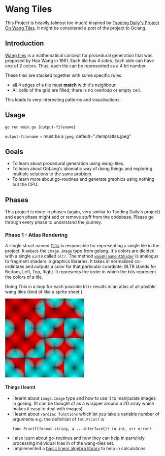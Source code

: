 # Wang Tiles

This Project is heavily (almost too much) inspired by [Tsoding Daily's Project On Wang Tiles](https://www.youtube.com/playlist?list=PLpM-Dvs8t0VYgJXZyQzWjfYUm3MxcvqR0).
It might be considered a port of the project to Golang.

## Introduction
[Wang tiles](http://www.cr31.co.uk/stagecast/wang/intro.html) is a mathematical concept for procedural generation that was proposed by Hao Wang in 1961. Each tile has 4 sides. Each side can have one of 2 colors. Thus, each tile can be represented as a 4 bit number.

These tiles are stacked together with some specific rules.
- all 4 edges of a tile must **match** with it's neighbour
- All cells of the grid are filled, there is no overloap or empty cell.

This leads to very interesting patterns and visualisations.

## Usage
```console
go run main.go {output-filename}
```
`output-filename` = must be a `jpeg`, default="./temp/atlas.jpeg"

## Goals
- To learn about procedural generation using wang-tiles. 
- To learn about GoLang's idiomatic way of doing things and exploring multiple solutions to the same problem.
- To learn more about go-routines and generate graphics using nothing but the CPU.

## Phases
This project is done in phases (again, very similar to Tsoding Daily's project) and each phase might add or remove stuff from the codebase. Please go through every phase to understand the journey.

### Phase 1 - Atlas Rendering
A single struct named [`Tile`](./wang/tile.go) is responsible for representing a single tile in the project. It `embeds` the `image.Image` type from golang. It's colors are dicided with a single `uint8` called `bltr`.
The method [`wangFragmentShader`](./wang/tile.go) is analogus to fragment shaders in graphics libraries. It takes in normalized co-ordintaes and outputs a color for that particular coordinte.
BLTR stands for Bottom, Left, Top, Right. It represents the order in which the bits represent the colors of a tile.

Doing This in a loop for each possible `bltr` results in an atlas of all posible wang tiles (kind of like a sprite sheet.).

![](./results/atlas.jpeg)

#### Things I learnt
- I learnt about `image.Image` type and how to use it to manipulate images in golang. (It can be thought of as a wrapper around a 2D array which makes it easy to deal with images).
- I learnt about `vardiac functions` which let you take a variable number of arguments e.g. the definition of `fmt.Printf` is 
    ```golang 
    func Printf(format string, a ...interface{}) (n int, err error)
    ```
- I also learn about go-routines and how they can help in parrellely processing individual tiles in of the wang-tiles set.
- I implemented a [basic linear algebra library](./linalg/) to help in calculations
